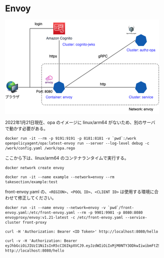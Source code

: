 Envoy
===

![図](envoy.png)

2022年1月21日現在、opa のイメージに linux/arm64 がないため、別のサーバで動かす必要がある。

```
docker run -it --rm -p 9191:9191 -p 8181:8181 -v `pwd`:/work openpolicyagent/opa:latest-envoy run --server --log-level debug -c /work/config.yaml /work/opa.rego
```

ここから下は、linux/arm64 のコンテナランタイムで実行する。

```
docker network create envoy
```

```
docker run -it --name example --network=envoy --rm takesection/example:test
```

front-envoy.yaml の、`<REGION>`、`<POOL ID>`、`<CLIENT ID>` は使用する環境に合わせて修正してください。

```
docker run -it --name envoy --network=envoy -v `pwd`/front-envoy.yaml:/etc/front-envoy.yaml --rm -p 9901:9901 -p 8080:8080 envoyproxy/envoy:v1.21-latest -c /etc/front-envoy.yaml --service-cluster front-proxy
```

```
curl -H 'Authorization: Bearer <ID Token>' http://localhost:8080/hello
```

```
curl -v -H 'Authorization: Bearer eyJhbGciOiJIUzI1NiIsInR5cCI6IkpXVCJ9.eyJzdWIiOiIxMjM0NTY3ODkwIiwibmFtZSI6IkpvaG4gRG9lIiwiaWF0IjoxNTE2MjM5MDIyfQ.SflKxwRJSMeKKF2QT4fwpMeJf36POk6yJV_adQssw5c' http://localhost:8080/hello
```
